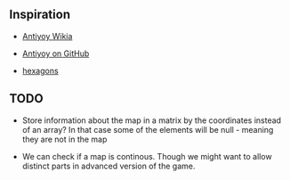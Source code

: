 

## Inspiration

* [Antiyoy Wikia](http://antiyoy.wikia.com/wiki/Antiyoy_Wikia)
* [Antiyoy on GitHub](https://github.com/yiotro/Antiyoy)


* [hexagons](https://www.redblobgames.com/grids/hexagons/)


## TODO
* Store information about the map in a matrix by the coordinates instead of an array?
  In that case some of the elements will be null - meaning they are not in the map

* We can check if a map is continous. Though we might want to allow distinct parts in advanced version of the game.


